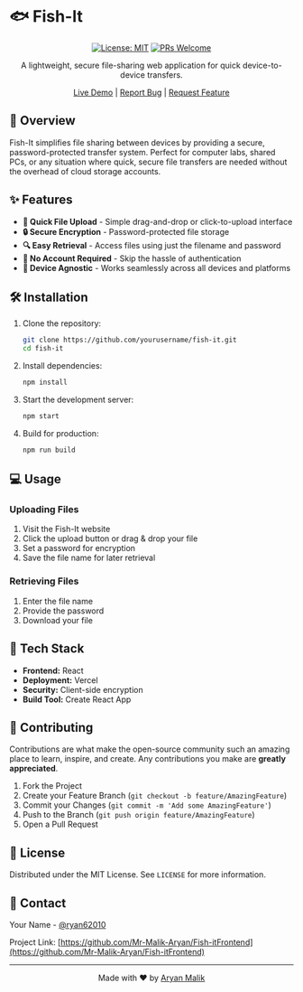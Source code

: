 # 🐟 Fish-It

<div align="center">

[![License: MIT](https://img.shields.io/badge/License-MIT-yellow.svg)](https://opensource.org/licenses/MIT)
[![PRs Welcome](https://img.shields.io/badge/PRs-welcome-brightgreen.svg)](http://makeapullrequest.com)

A lightweight, secure file-sharing web application for quick device-to-device transfers.

[Live Demo](https://fish-it.vercel.app/) | [Report Bug](https://github.com/Mr-Malik-Aryan/Fish-itFrontend/issues) | [Request Feature](https://github.com/Mr-Malik-Aryan/Fish-itFrontend/issues)

</div>

## 🚀 Overview

Fish-It simplifies file sharing between devices by providing a secure, password-protected transfer system. Perfect for computer labs, shared PCs, or any situation where quick, secure file transfers are needed without the overhead of cloud storage accounts.

## ✨ Features

- **🚄 Quick File Upload** - Simple drag-and-drop or click-to-upload interface
- **🔒 Secure Encryption** - Password-protected file storage
- **🔍 Easy Retrieval** - Access files using just the filename and password
- **👤 No Account Required** - Skip the hassle of authentication
- **📱 Device Agnostic** - Works seamlessly across all devices and platforms

## 🛠️ Installation

1. Clone the repository:
   ```bash
   git clone https://github.com/yourusername/fish-it.git
   cd fish-it
   ```

2. Install dependencies:
   ```bash
   npm install
   ```

3. Start the development server:
   ```bash
   npm start
   ```

4. Build for production:
   ```bash
   npm run build
   ```

## 💻 Usage

### Uploading Files
1. Visit the Fish-It website
2. Click the upload button or drag & drop your file
3. Set a password for encryption
4. Save the file name for later retrieval

### Retrieving Files
1. Enter the file name
2. Provide the password
3. Download your file

## 🔧 Tech Stack

- **Frontend:** React
- **Deployment:** Vercel
- **Security:** Client-side encryption
- **Build Tool:** Create React App

## 🤝 Contributing

Contributions are what make the open-source community such an amazing place to learn, inspire, and create. Any contributions you make are **greatly appreciated**.

1. Fork the Project
2. Create your Feature Branch (`git checkout -b feature/AmazingFeature`)
3. Commit your Changes (`git commit -m 'Add some AmazingFeature'`)
4. Push to the Branch (`git push origin feature/AmazingFeature`)
5. Open a Pull Request

## 📝 License

Distributed under the MIT License. See `LICENSE` for more information.

## 📧 Contact

Your Name - [@ryan62010](https://x.com/ryan62010)

Project Link: [https://github.com/Mr-Malik-Aryan/Fish-itFrontend](https://github.com/Mr-Malik-Aryan/Fish-itFrontend)

---

<div align="center">
Made with ❤️ by <a href="https://github.com/Mr-Malik-Aryan">Aryan Malik</a>
</div>
